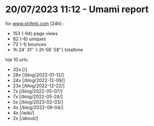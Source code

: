 # 20/07/2023 11:12 - Umami report
for www.shifeiti.com [24h] :

 - 153 (-94) page views
 - 82 (-6) uniques
 - 72 (-1) bounces
 - 1h 24' 31'' (-2h 56' 58'') totaltime


top 10 urls:
 - 32x [/]
 - 28x [/blog/2023-01-12/]
 - 24x [/blog/2022-12-09/]
 - 23x [/blog/2022-12-22/]
 - 7x [/blog/2022-05-07/]
 - 7x [/blog/2022-05-24/]
 - 5x [/blog/2023-02-03/]
 - 4x [/blog/2022-09-04/]
 - 4x [/wiki/]
 - 2x [/about/]


